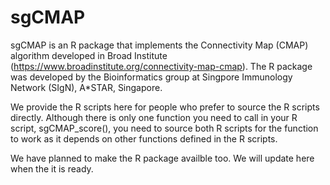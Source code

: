 # sgCMAP
sgCMAP is an R package that implements the Connectivity Map (CMAP) algorithm developed in Broad Institute (https://www.broadinstitute.org/connectivity-map-cmap). The R package was developed by the Bioinformatics group at Singpore Immunology Network (SIgN), A*STAR, Singapore. 

We provide the R scripts here for people who prefer to source the R scripts directly. Although there is only one function you need to call in your R script, sgCMAP_score(), you need to source both R scripts for the function to work as it depends on other functions defined in the R scripts.

We have planned to make the R package availble too. We will update here when the it is ready.
